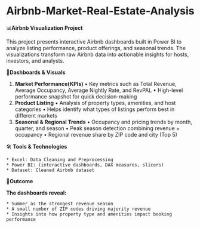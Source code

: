 # Airbnb-Market-Real-Estate-Analysis

📊**Airbnb Visualization Project**

This project presents interactive Airbnb dashboards built in Power BI to analyze listing performance, product offerings, and seasonal trends. The visualizations transform raw Airbnb data into actionable insights for hosts, investors, and analysts.

🔑**Dashboards & Visuals**

1. **Market Performance(KPIs)**
	•	Key metrics such as Total Revenue, Average Occupancy, Average Nightly Rate, and RevPAL
	•	High-level performance snapshot for quick decision-making
3. **Product Listing**
	•	Analysis of property types, amenities, and host categories
	•	Helps identify what types of listings perform best in different markets
4. **Seasonal & Regional Trends**
	•	Occupancy and pricing trends by month, quarter, and season
	•	Peak season detection combining revenue + occupancy
	•	Regional revenue share by ZIP code and city (Top 5)

🛠 **Tools & Technologies**

	* Excel: Data Cleaning and Preprocessing
	* Power BI: (interactive dashboards, DAX measures, slicers)
	* Dataset: Cleaned Airbnb dataset 

🎯**Outcome**

**The dashboards reveal:**

	* Summer as the strongest revenue season
	* A small number of ZIP codes driving majority revenue
	* Insights into how property type and amenities impact booking performance
